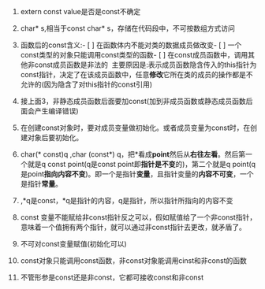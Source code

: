 1.  extern const value是否是const不确定
    
2.  char* s,相当于const char* s，存储在代码段中，不可按数组方式访问
    
3.  函数后的const含义:- \[ \] 在函数体内不能对类的数据成员做改变- \[ \] 一个const类型的对象只能调用const类型的函数- \[ \] 在const成员函数中，调用其他非const成员函数是非法的  主要原因是:表示成员函数隐含传入的this指针为const指针，决定了在该成员函数中，任意**修改**它所在类的成员的操作都是不允许的(因为隐含了对this指针的const引用)
    
4.  接上面3，非静态成员函数后面要加const(加到非成员函数或静态成员函数后面会产生编译错误)
    
5.  在创建const对象时，要对成员变量做初始化。或者成员变量为const时，在创建对象后要初始化。
    
6.  char(* const)q ,char (const*) q，把*看成**point**然后从**右往左看**。然后第一个就是q const point(q是const point即**指针是不变**的)，第二个就是q point(q是point**指向内容不变**)。即一个是指针**变量**，且指针变量的**内容不可变**，一个是指针**常量**。
    
7.  ,\*q是const，\*q是指针的内容，q是指针，所以指针所指向的内容不变
    
8.  const 变量不能赋给非const指针反之可以，假如赋值给了一个非const指针，意味着一个值拥有两个指针，就可以通过非const指针去更改，就矛盾了。
    
9.  不可对const变量赋值(初始化可以)
    
10. const对象只能调用const函数，非const对象能调用cinst和非const的函数
    
11. 不管形参是const还是非const，它都可接收const和非const